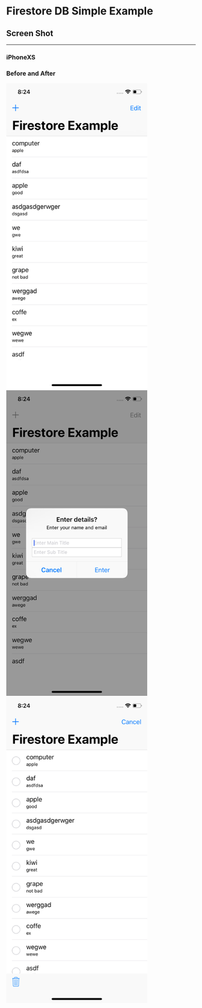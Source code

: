 # Firestore DB Simple Example


## Screen Shot
---
### iPhoneXS
### Before and After

<img src="./screen1.png" width="375"> <img src="./screen2.png" width="375"> <img src="./screen3.png" width="375">


